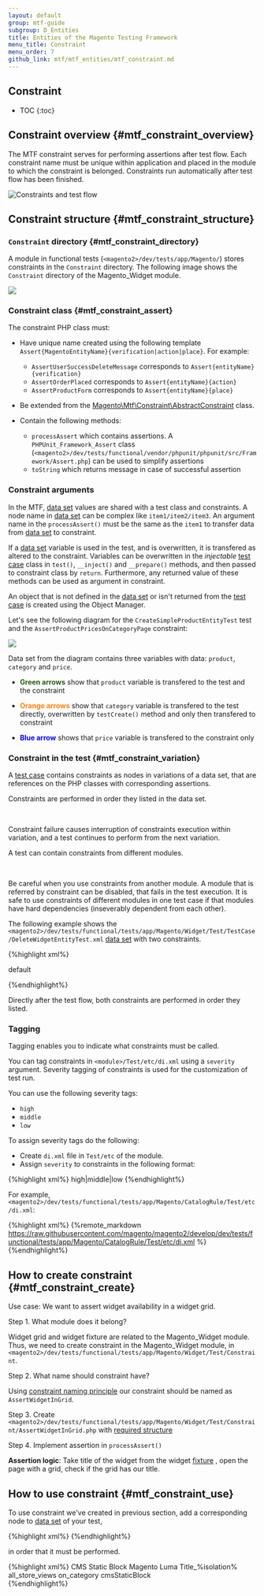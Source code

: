 ```yaml
---
layout: default
group: mtf-guide
subgroup: D_Entities
title: Entities of the Magento Testing Framework
menu_title: Constraint
menu_order: 7
github_link: mtf/mtf_entities/mtf_constraint.md
---
```


<h2>Constraint</h2>

* TOC
{:toc}

## Constraint overview {#mtf_constraint_overview}

The MTF constraint serves for performing assertions after test flow.
Each constraint name must be unique within application and placed in the module to which the constraint is belonged. Constraints run automatically after test flow has been finished.

![Constraints and test flow]({{site.baseurl}}common/images/mtf_constraint_flow.png)

## Constraint structure {#mtf_constraint_structure}

### `Constraint` directory {#mtf_constraint_directory}

A module in functional tests (`<magento2>/dev/tests/app/Magento/`) stores constraints in the `Constraint` directory. The following image shows the `Constraint` directory of the Magento_Widget module.

![]({{site.baseurl}}common/images/mtf_constraint_dir.png)

### Constraint class {#mtf_constraint_assert}

The constraint PHP class must:

* Have unique name created using the following template `Assert{MagentoEntityName}{verification|action|place}`. For example:

  * `AssertUserSuccessDeleteMessage` corresponds to `Assert{entityName}{verification}`
  * `AssertOrderPlaced` corresponds to `Assert{entityName}{action}`
  * `AssertProductForm` corresponds to `Assert{entityName}{place}`

* Be extended from the [Magento\Mtf\Constraint\AbstractConstraint](https://github.com/magento/mtf/blob/develop/Magento/Mtf/Constraint/AbstractConstraint.php) class.

* Contain the following methods: 

  * `processAssert` which contains assertions. A `PHPUnit_Framework_Assert` class (`<magento2>/dev/tests/functional/vendor/phpunit/phpunit/src/Framework/Assert.php`) can be used to simplify assertions
  * `toString` which returns message in case of successful assertion

### Constraint arguments

In the MTF, [data set][] values are shared with a test class and constraints. A node name in [data set][] can be complex like `item1/item2/item3`. An argument name in the `processAssert()` must be the same as the `item1` to transfer data from [data set][] to constraint.
 
If a [data set][] variable is used in the test, and is overwritten, it is transfered as altered to the constraint. Variables can be overwritten in the _injectable_ [test case][]  class in `test()`, `__inject()` and `__prepare()` methods, and then passed to constraint class by `return`. Furthermore, any returned value of these methods can be used as argument in constraint.

An object that is not defined in the [data set][] or isn't returned from the [test case][] is created using the Object Manager.

Let's see the following diagram for the `CreateSimpleProductEntityTest` test and the `AssertProductPricesOnCategoryPage` constraint:

<a href="{{ site.baseurl }}common/images/mtf_constraint_arguments.png"><img src="{{ site.baseurl }}common/images/mtf_constraint_arguments.png" /></a>

Data set from the diagram contains three variables with data: `product`, `category` and `price`.

- <span style="color: #21610B; font-weight:bold">Green arrows</span> show that `product` variable is transfered to the test and the constraint

- <span style="color: #FF8000; font-weight:bold">Orange arrows</span> show that `category` variable is transfered to the test directly, overwritten by `testCreate()` method and only then transfered to constraint

- <span style="color: #0000FF; font-weight:bold">Blue arrow</span> shows that `price` variable is transfered to the constraint only

### Constraint in the test {#mtf_constraint_variation}

A [test case][]  contains constraints as nodes in variations of a data set, that are references on the PHP classes with corresponding assertions.

Constraints are performed in order they listed in the data set.

<div class="bs-callout bs-callout-warning">
    <p>Constraint failure causes interruption of constraints execution within variation, and a test continues to perform from the next variation.</p>
</div>

A test can contain constraints from different modules.

<div class="bs-callout bs-callout-danger">
  <p>Be careful when you use constraints from another module. A module that is referred by constraint can be disabled, that fails in the test execution. It is safe to use constraints of different modules in one test case if that modules have hard dependencies (inseverably dependent from each other).
  </p>
</div>

The following example shows the `<magento2>/dev/tests/functional/tests/app/Magento/Widget/Test/TestCase/DeleteWidgetEntityTest.xml` [data set][] with two constraints. 

{%highlight xml%}

<?xml version="1.0" encoding="utf-8"?>
<!--
/**
 * Copyright © 2015 Magento. All rights reserved.
 * See COPYING.txt for license details.
 */
 -->
<config xmlns:xsi="http://www.w3.org/2001/XMLSchema-instance" xsi:noNamespaceSchemaLocation="../../../../../../vendor/magento/mtf/etc/variations.xsd">
    <testCase name="Magento\Widget\Test\TestCase\DeleteWidgetEntityTest" summary="Delete Widget" ticketId="MAGETWO-28459">
        <variation name="DeleteWidgetEntityTestVariation1">
            <data name="widget/dataset" xsi:type="string">default</data>
            <constraint name="Magento\Widget\Test\Constraint\AssertWidgetSuccessDeleteMessage" />
            <constraint name="Magento\Widget\Test\Constraint\AssertWidgetAbsentOnFrontendHome" />
        </variation>
    </testCase>
</config>

{%endhighlight%}

Directly after the test flow, both constraints are performed in order they listed.

### Tagging

Tagging enables you to indicate what constraints must be called.

You can tag constraints in `<module>/Test/etc/di.xml` using a `severity` argument. Severity tagging of constraints is used for the customization of test run.

You can use the following severity tags:

- `high`
- `middle`
- `low`

To assign severity tags do the following:

* Create `di.xml` file in `Test/etc` of the module.
* Assign `severity` to constraints in the following format:

{%highlight xml%}
<type name="Magento\[Module_name]\Test\Constraint\Assert...">
    <arguments>
        <argument name="severity" xsi:type="string">high|middle|low</argument>
    </arguments>
</type>
{%endhighlight%}

For example, `<magento2>/dev/tests/functional/tests/app/Magento/CatalogRule/Test/etc/di.xml`:

{%highlight xml%}
{%remote_markdown https://raw.githubusercontent.com/magento/magento2/develop/dev/tests/functional/tests/app/Magento/CatalogRule/Test/etc/di.xml %}
{%endhighlight%}

## How to create constraint {#mtf_constraint_create}

Use case: We want to assert widget availability in a widget grid.

Step 1. What module does it belong?
  
  Widget grid and widget fixture are related to the Magento_Widget module.
  Thus, we need to create constraint in the Magento_Widget module, in `<magento2>/dev/tests/functional/tests/app/Magento/Widget/Test/Constraint`.
  
Step 2. What name should constraint have?
  
  Using [constraint naming principle](#mtf_constraint_assert) our constraint should be named as `AssertWidgetInGrid`.

Step 3. Create `<magento2>/dev/tests/functional/tests/app/Magento/Widget/Test/Constraint/AssertWidgetInGrid.php` with [required structure](#mtf_constraint_assert)

<script src="https://gist.github.com/dshevtsov/c9d9e77e4d48af881f69.js"></script>

Step 4. Implement assertion in `processAssert()`

**Assertion logic**: Take title of the widget from the widget [fixture][] , open the page with a grid, check if the grid has our title.

<script src="https://gist.github.com/dshevtsov/c1e2a8437e0d2b2036bd.js"></script>

## How to use constraint {#mtf_constraint_use}

To use constraint we've created in previous section, add a corresponding node to [data set][] of your test,

{%highlight xml%}
<constraint name="Magento\Widget\Test\Constraint\AssertWidgetInGrid" />
{%endhighlight%}

in order that it must be performed.

{%highlight xml%}
<config xmlns:xsi="http://www.w3.org/2001/XMLSchema-instance" xsi:noNamespaceSchemaLocation="../../../../../../vendor/magento/mtf/etc/variations.xsd">
    <testCase name="Magento\Widget\Test\TestCase\CreateWidgetEntityTest" summary="Create Widget" ticketId="MAGETWO-27916">
        <variation name="CreateWidgetEntityTestVariation1">
            <data name="widget/data/code" xsi:type="string">CMS Static Block</data>
            <data name="widget/data/theme_id" xsi:type="string">Magento Luma</data>
            <data name="widget/data/title" xsi:type="string">Title_%isolation%</data>
            <data name="widget/data/store_ids/dataset" xsi:type="string">all_store_views</data>
            <data name="widget/data/widget_instance/dataset" xsi:type="string">on_category</data>
            <data name="widget/data/parameters/dataset" xsi:type="string">cmsStaticBlock</data>
            <constraint name="Magento\Widget\Test\Constraint\AssertWidgetSuccessSaveMessage" />
            <constraint name="Magento\Widget\Test\Constraint\AssertWidgetInGrid" />
            <constraint name="Magento\Widget\Test\Constraint\AssertWidgetOnFrontendInCatalog" />     
        </variation>
    </testCase>
</config>
{%endhighlight%}

[data set]: {{site.gdeurl}}mtf/mtf_entities/mtf_dataset.html
[fixture]: {{site.gdeurl}}mtf/mtf_entities/mtf_fixture.html
[test case]: {{site.gdeurl}}mtf/mtf_entities/mtf_testcase.html